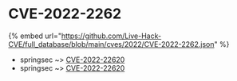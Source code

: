 # CVE-2022-2262
{% embed url="https://github.com/Live-Hack-CVE/full_database/blob/main/cves/2022/CVE-2022-2262.json" %}

* springsec ~> [CVE-2022-22620](https://www.alice-snow.ru/2022/database/cve-2022-2262/cve-2022-22620-springsec)
* springsec ~> [CVE-2022-22620](https://www.alice-snow.ru/2022/database/cve-2022-2262/cve-2022-22620-springsec)